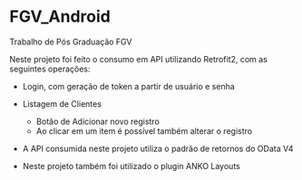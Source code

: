 # FGV_Android
Trabalho de Pós Graduação FGV

Neste projeto foi feito o consumo em API utilizando Retrofit2, com as seguintes operações:
- Login, com geração de token a partir de usuário e senha
- Listagem de Clientes
   - Botão de Adicionar novo registro
   - Ao clicar em um item é possível também alterar o registro

- A API consumida neste projeto utiliza o padrão de retornos do OData V4
- Neste projeto também foi utilizado o plugin ANKO Layouts
